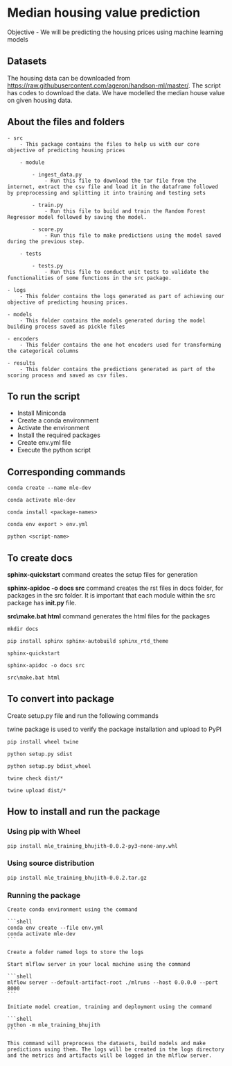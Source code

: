 # Median housing value prediction

Objective - We will be predicting the housing prices using machine learning models

## Datasets

The housing data can be downloaded from https://raw.githubusercontent.com/ageron/handson-ml/master/. The script has codes to download the data. We have modelled the median house value on given housing data.

## About the files and folders

    - src
        - This package contains the files to help us with our core objective of predicting housing prices

        - module

            - ingest_data.py
                - Run this file to download the tar file from the internet, extract the csv file and load it in the dataframe followed by preprocessing and splitting it into training and testing sets

            - train.py
                - Run this file to build and train the Random Forest Regressor model followed by saving the model.

            - score.py
                - Run this file to make predictions using the model saved during the previous step.

        - tests

            - tests.py
                - Run this file to conduct unit tests to validate the functionalities of some functions in the src package.

    - logs
        - This folder contains the logs generated as part of achieving our objective of predicting housing prices.

    - models
        - This folder contains the models generated during the model building process saved as pickle files

    - encoders
        - This folder contains the one hot encoders used for transforming the categorical columns

    - results
        - This folder contains the predictions generated as part of the scoring process and saved as csv files.

## To run the script
 - Install Miniconda
 - Create a conda environment
 - Activate the environment
 - Install the required packages
 - Create env.yml file
 - Execute the python script

## Corresponding commands

```shell
conda create --name mle-dev

conda activate mle-dev

conda install <package-names>

conda env export > env.yml

python <script-name>
```

## To create docs

**sphinx-quickstart** command creates the setup files for generation

**sphinx-apidoc -o docs src** command creates the rst files in docs folder, for packages in the src folder. It is important that each module within the src package has **__init__.py** file.

**src\make.bat html** command generates the html files for the packages

```shell
mkdir docs

pip install sphinx sphinx-autobuild sphinx_rtd_theme

sphinx-quickstart

sphinx-apidoc -o docs src

src\make.bat html
```

## To convert into package

Create setup.py file and run the following commands

twine package is used to verify the package installation and upload to PyPI

```shell
pip install wheel twine

python setup.py sdist

python setup.py bdist_wheel

twine check dist/*

twine upload dist/*
```

## How to install and run the package

### Using pip with Wheel

``` shell
pip install mle_training_bhujith-0.0.2-py3-none-any.whl
```

### Using source distribution

```shell
pip install mle_training_bhujith-0.0.2.tar.gz
```

### Running the package

    Create conda environment using the command

    ```shell
    conda env create --file env.yml
    conda activate mle-dev
    ```

    Create a folder named logs to store the logs

    Start mlflow server in your local machine using the command

    ```shell
    mlflow server --default-artifact-root ./mlruns --host 0.0.0.0 --port 8000
    ```

    Initiate model creation, training and deployment using the command

    ```shell
    python -m mle_training_bhujith
    ```

    This command will preprocess the datasets, build models and make predictions using them. The logs will be created in the logs directory and the metrics and artifacts will be logged in the mlflow server.










